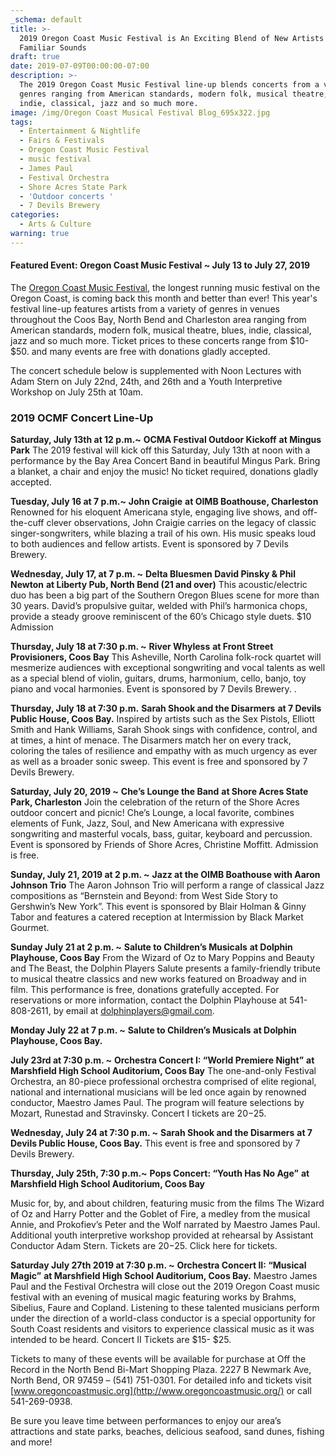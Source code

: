 ```yaml
---
_schema: default
title: >-
  2019 Oregon Coast Music Festival is An Exciting Blend of New Artists and
  Familiar Sounds 
draft: true
date: 2019-07-09T00:00:00-07:00
description: >-
  The 2019 Oregon Coast Music Festival line-up blends concerts from a variety of
  genres ranging from American standards, modern folk, musical theatre, blues,
  indie, classical, jazz and so much more.
image: /img/Oregon Coast Musical Festival Blog_695x322.jpg
tags:
  - Entertainment & Nightlife
  - Fairs & Festivals
  - Oregon Coast Music Festival
  - music festival
  - James Paul
  - Festival Orchestra
  - Shore Acres State Park
  - 'Outdoor concerts '
  - 7 Devils Brewery
categories:
  - Arts & Culture
warning: true
---
```

#### Featured Event: Oregon Coast Music Festival ~ July 13 to July 27, 2019

The [Oregon Coast Music Festival](http://www.oregoncoastmusic.org/), the longest running music festival on the Oregon Coast, is coming back this month and better than ever! This year's festival line-up features artists from a variety of genres in venues throughout the Coos Bay, North Bend and Charleston area ranging from American standards, modern folk, musical theatre, blues, indie, classical, jazz and so much more. Ticket prices to these concerts range from $10- $50. and many events are free with donations gladly accepted.

The concert schedule below is supplemented with Noon Lectures with Adam Stern on July 22nd, 24th, and 26th and a Youth Interpretive Workshop on July 25th at 10am.

### 2019 OCMF Concert Line-Up

**Saturday, July 13th at 12 p.m.~** **OCMA Festival Outdoor Kickoff** **at Mingus Park**
The 2019 festival will kick off this Saturday, July 13th at noon with a performance by the Bay Area Concert Band in beautiful Mingus Park. Bring a blanket, a chair and enjoy the music! No ticket required, donations gladly accepted.

**Tuesday, July 16 at 7 p.m.~** **John Craigie** **at OIMB Boathouse, Charleston** Renowned for his eloquent Americana style, engaging live shows, and off-the-cuff clever observations, John Craigie carries on the legacy of classic singer-songwriters, while blazing a trail of his own. His music speaks loud to both audiences and fellow artists. Event is sponsored by 7 Devils Brewery.

**Wednesday, July 17, at 7 p.m. ~** **Delta Bluesmen David Pinsky & Phil Newton** **at Liberty Pub, North Bend (21 and over)**
This acoustic/electric duo has been a big part of the Southern Oregon Blues scene for more than 30 years. David’s propulsive guitar, welded with Phil’s harmonica chops, provide a steady groove reminiscent of the 60’s Chicago style duets. $10 Admission

**Thursday, July 18 at 7:30 p.m. ~** **River Whyless** **at Front Street Provisioners, Coos Bay** This Asheville, North Carolina folk-rock quartet will mesmerize audiences with exceptional songwriting and vocal talents as well as a special blend of violin, guitars, drums, harmonium, cello, banjo, toy piano and vocal harmonies. Event is sponsored by 7 Devils Brewery. .

**Thursday, July 18 at 7:30 p.m.** **Sarah Shook and the Disarmers** **at 7 Devils Public House, Coos Bay.**
Inspired by artists such as the Sex Pistols, Elliott Smith and Hank Williams, Sarah Shook sings with confidence, control, and at times, a hint of menace. The Disarmers match her on every track, coloring the tales of resilience and empathy with as much urgency as ever as well as a broader sonic sweep. This event is free and sponsored by 7 Devils Brewery.

**Saturday, July 20, 2019 ~** **Che’s Lounge the Band** **at Shore Acres State Park, Charleston**
Join the celebration of the return of the Shore Acres outdoor concert and picnic! Che’s Lounge, a local favorite, combines elements of Funk, Jazz, Soul, and New Americana with expressive songwriting and masterful vocals, bass, guitar, keyboard and percussion. Event is sponsored by Friends of Shore Acres, Christine Moffitt. Admission is free.

**Sunday, July 21, 2019 at 2 p.m. ~** **Jazz at the OIMB Boathouse with Aaron Johnson Trio** The Aaron Johnson Trio will perform a range of classical Jazz compositions as “Bernstein and Beyond: from West Side Story to Gershwin’s New York”.  This event is sponsored by Blair Holman & Ginny Tabor and features a catered reception at Intermission by Black Market Gourmet.

**Sunday July 21 at 2 p.m. ~** **Salute to Children’s Musicals** **at Dolphin Playhouse, Coos Bay** From the Wizard of Oz to Mary Poppins and Beauty and The Beast, the Dolphin Players Salute presents a family-friendly tribute to musical theatre classics and new works featured on Broadway and in film. This performance is free, donations gratefully accepted. For reservations or more information, contact the Dolphin Playhouse at 541-808-2611, by email at dolphinplayers@gmail.com.

**Monday July 22 at 7 p.m. ~** **Salute to Children’s Musicals** **at Dolphin Playhouse, Coos Bay.**

**July 23rd at 7:30 p.m. ~** **Orchestra Concert I: “World Premiere Night”** **at Marshfield High School Auditorium, Coos Bay** The one-and-only Festival Orchestra, an 80-piece professional orchestra comprised of elite regional, national and international musicians will be led once again by renowned conductor, Maestro James Paul. The program will feature selections by Mozart, Runestad and Stravinsky. Concert I tickets are $20-$25.

**Wednesday, July 24 at 7:30 p.m. ~** **Sarah Shook and the Disarmers** **at 7 Devils Public House, Coos Bay.** This event is free and sponsored by 7 Devils Brewery.

**Thursday, July 25th, 7:30 p.m.~** **Pops Concert: “Youth Has No Age”** **at Marshfield High School Auditorium, Coos Bay**

Music for, by, and about children, featuring music from the films The Wizard of Oz and Harry Potter and the Goblet of Fire, a medley from the musical Annie, and Prokofiev’s Peter and the Wolf narrated by Maestro James Paul. Additional youth interpretive workshop provided at rehearsal by Assistant Conductor Adam Stern. Tickets are $20-$25. Click here for tickets.

**Saturday July 27th 2019 at 7:30 p.m. ~** **Orchestra Concert II: “Musical Magic”** **at Marshfield High School Auditorium, Coos Bay.** Maestro James Paul and the Festival Orchestra will close out the 2019 Oregon Coast music festival with an evening of musical magic featuring works by Brahms, Sibelius, Faure and Copland. Listening to these talented musicians perform under the direction of a world-class conductor is a special opportunity for South Coast residents and visitors to experience classical music as it was intended to be heard. Concert II Tickets are $15- $25.

Tickets to many of these events will be available for purchase at Off the Record in the North Bend Bi-Mart Shopping Plaza. 2227 B Newmark Ave, North Bend, OR  97459 – (541) 751-0301. For detailed info and tickets visit [www.oregoncoastmusic.org](http://www.oregoncoastmusic.org/) or call 541-269-0938.

Be sure you leave time between performances to enjoy our area’s attractions and state parks, beaches, delicious seafood, sand dunes, fishing and more!